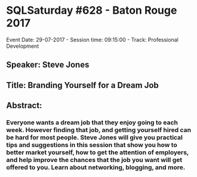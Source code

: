 # SQLSaturday #628 - Baton Rouge 2017
Event Date: 29-07-2017 - Session time: 09:15:00 - Track: Professional Development
## Speaker: Steve Jones
## Title: Branding Yourself for a Dream Job
## Abstract:
### Everyone wants a dream job that they enjoy going to each week. However finding that job, and getting yourself hired can be hard for most people. Steve Jones will give you practical tips and suggestions in this session that show you how to better market yourself, how to get the attention of employers, and help improve the chances that the job you want will get offered to you. Learn about networking, blogging, and more.
